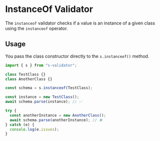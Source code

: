 # InstanceOf Validator

The `instanceof` validator checks if a value is an instance of a given class using the `instanceof` operator.

## Usage

You pass the class constructor directly to the `s.instanceof()` method.

```typescript
import { s } from "s-validator";

class TestClass {}
class AnotherClass {}

const schema = s.instanceof(TestClass);

const instance = new TestClass();
await schema.parse(instance); // ✅

try {
  const anotherInstance = new AnotherClass();
  await schema.parse(anotherInstance); // ❌
} catch (e) {
  console.log(e.issues);
}
```
